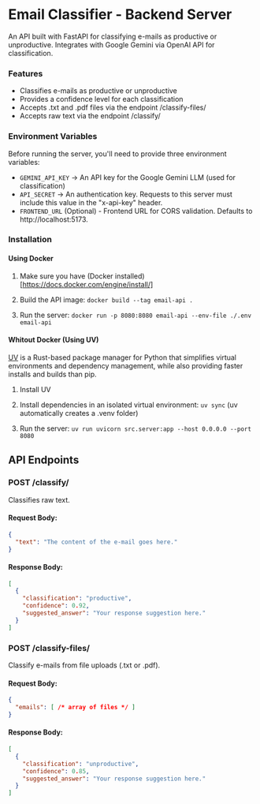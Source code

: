 # Email Classifier - Backend Server

An API built with FastAPI for classifying e-mails as productive or unproductive. Integrates with
Google Gemini via OpenAI API for classification.

### Features
- Classifies e-mails as productive or unproductive
- Provides a confidence level for each classification
- Accepts .txt and .pdf files via the endpoint /classify-files/
- Accepts raw text via the endpoint /classify/

### Environment Variables

Before running the server, you'll need to provide three environment variables:
- ```GEMINI_API_KEY``` -> An API key for the Google Gemini LLM (used for classification)
- ```API_SECRET``` -> An authentication key. Requests to this server must include this value in the "x-api-key" header.
- ```FRONTEND_URL``` (Optional) - Frontend URL for CORS validation. Defaults to http://localhost:5173.

### Installation

#### Using Docker

1. Make sure you have (Docker installed)[https://docs.docker.com/engine/install/]

2. Build the API image:
```docker build --tag email-api .```

3. Run the server:
```docker run -p 8080:8080 email-api --env-file ./.env email-api```

#### Whitout Docker (Using UV)

[UV](https://docs.astral.sh/uv/getting-started/installation/) is a Rust-based package manager for Python
that simplifies virtual environments and dependency management, while also providing faster installs
and builds than pip.

1. Install UV

2. Install dependencies in an isolated virtual environment:
```uv sync``` (uv automatically creates a .venv folder)

3. Run the server:
```uv run uvicorn src.server:app --host 0.0.0.0 --port 8080```

## API Endpoints

### POST /classify/
Classifies raw text.

#### Request Body:
```json
{
  "text": "The content of the e-mail goes here."
}
```

#### Response Body:
```json
[
  {
    "classification": "productive",
    "confidence": 0.92,
    "suggested_answer": "Your response suggestion here."
  }
]
```

### POST /classify-files/
Classify e-mails from file uploads (.txt or .pdf).

#### Request Body:
```json
{
  "emails": [ /* array of files */ ]
}
```

#### Response Body:
```json
[
  {
    "classification": "unproductive",
    "confidence": 0.85,
    "suggested_answer": "Your response suggestion here."
  }
]
```
